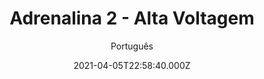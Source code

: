 ---
id: 'a533b31d-f74e-49da-a7a0-2ab3c0330275'
type: 'movie' # Filme, Série, Anime
title: "Adrenalina 2 - Alta Voltagem"
synopsis: ["Chev Chelios (Jason Statham) teve seu coração roubado, sendo substituído por uma bateria. Agora ele precisa carregá-la de tempos em tempos, com altas doses de eletricidade, caso contrário morre. Para sobreviver ele precisa encontrar o mafioso chinês responsável por sua atual situação.",
]
originalTitle: "Crank: High Voltage"
date: '2021-04-05T22:58:40.000Z'
update: '2021-04-05T22:58:40.000Z'
releaseDate: '2009-04-16T03:00:00.000Z'
imdb:
  rating: '6.2' # 8.5
  id: '' # tt0470752
duration: '1h 36m'
trailer:
  urls: [
    't2koYVqwzT4',
  ]
tags: ['720p', '1080p', '720p']
genre: ['Ação', 'Crime'] #
quality: 'BluRay 720p | 1080p' # BluRay, WEB-DL, HDTV, WEB-DL4K, WEB-DLe
format: 'Mkv | Mp4' # MKV, MP4, TS
audio: 'Português, Inglês' # Dublado, Legendado, Dual Audio, Dub & Leg
subtitle: 'Português' # Português, inglês,
size: '732 MB | 1.10 GB | 1.43 GB' # 4.8 GB
audioQuality: 10
videoQuality: 10
directors: []
#  - name: 'Lana Wachowski'
#    image: ''
#  - name: 'Lilly Wachowski'
#    image: ''
cast: []
#  - name: 'Keanu Reeves'
#    image: ''
#    characterName: 'Neo'
writers: []
#  - name: ''
#    image: ''
maturityRating:
  age: '' # L , 10, 12, 14, 16, 18
  topics: [''] # Violence, Illegal drugs, Inappropriate Language, Legal Drugs, Sexual Content, Extreme Violence
###########################################
download:
  
  - url: 'magnet:?xt=urn:btih:81eb9e001e127a2104c1921446b9a899aecdd333&dn=Adrenalina%202%20Alta%20Voltagem%28720p%29'
    resolution: '720p' # 720p, 1080p, 4K,
    audio: 'Dual Áudio' # Dublado, Legendado, Dual Audio
    size: '' # 4.8 GB
    quality: '' # BluRay, WEB-DL
    format: '' # MKV
  - url: 'magnet:?xt=urn:btih:5005f24a3f7a415a3778ff664b11962140f13475&dn=Adrenalina%202%20Alta%20Voltagem%281080p%29'
    resolution: '1080p' # 720p, 1080p, 4K,
    audio: 'Dual Áudio' # Dublado, Legendado, Dual Audio
    size: '' # 4.8 GB
    quality: '' # BluRay, WEB-DL
    format: '' # MKV
  - url: 'magnet:?xt=urn:btih:d318cca58e3663fed028d8ef63505e3153122e9d&dn=Adrenalina%202%20%282009%29%20BDRip%20720p%20dublado'
    resolution: '720p' # 720p, 1080p, 4K,
    audio: 'Dublado' # Dublado, Legendado, Dual Audio
    size: '' # 4.8 GB
    quality: '' # BluRay, WEB-DL
    format: '' # MKV
images:
  cover: '/assets/movies/adrenalina-2-alta-voltagem.jpg'
  background: '/assets/movies/'
---